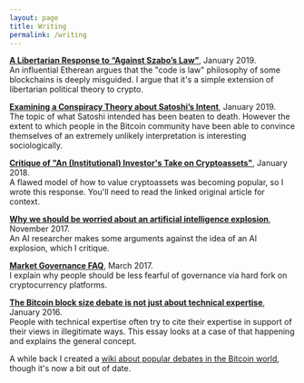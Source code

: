 ```yaml
---
layout: page
title: Writing
permalink: /writing
---
```


**[A Libertarian Response to “Against Szabo’s Law”](https://medium.com/@elliotolds/a-libertarian-response-to-vlad-zamfirs-new-crypto-legal-system-f37ba8a6e76c)**, January 2019.  
An influential Etherean argues that the "code is law" philosophy of some blockchains is deeply misguided. I argue that it's a simple extension of libertarian political theory to crypto.

**[Examining a Conspiracy Theory about Satoshi’s Intent](https://medium.com/@elliotolds/examining-a-conspiracy-theory-about-satoshis-intent-ce9de66d166d)**, January 2019.  
The topic of what Satoshi intended has been beaten to death. However the extent to which people in the Bitcoin community have been able to convince themselves of an extremely unlikely interpretation is interesting sociologically.

**[Critique of "An (Institutional) Investor's Take on Cryptoassets"](https://medium.com/@elliotolds/thought-provoking-paper-but-it-seems-to-be-using-the-equation-of-exchange-incorrectly-25f3148b85ea)**, January 2018.  
A flawed model of how to value cryptoassets was becoming popular, so I wrote this response. You'll need to read the linked original article for context.

**[Why we should be worried about an artificial intelligence explosion](https://medium.com/@elliotolds/why-we-should-be-worried-about-an-artificial-intelligence-explosion-b52bfdeaf7a)**, November 2017.  
An AI researcher makes some arguments against the idea of an AI explosion, which I critique.

**[Market Governance FAQ](https://bitcoindebates.miraheze.org/wiki/Market_Governance_FAQ)**, March 2017.  
I explain why people should be less fearful of governance via hard fork on cryptocurrency platforms.

**[The Bitcoin block size debate is not just about technical expertise](https://medium.com/@elliotolds/the-bitcoin-block-size-debate-is-not-about-technical-expertise-d3434beb04b2)**, January 2016.  
People with technical expertise often try to cite their expertise in support of their views in illegitimate ways. 
This essay looks at a case of that happening and explains the general concept.

A while back I created a [wiki about popular debates in the Bitcoin world](https://bitcoindebates.miraheze.org), though it's now a bit out of date.
